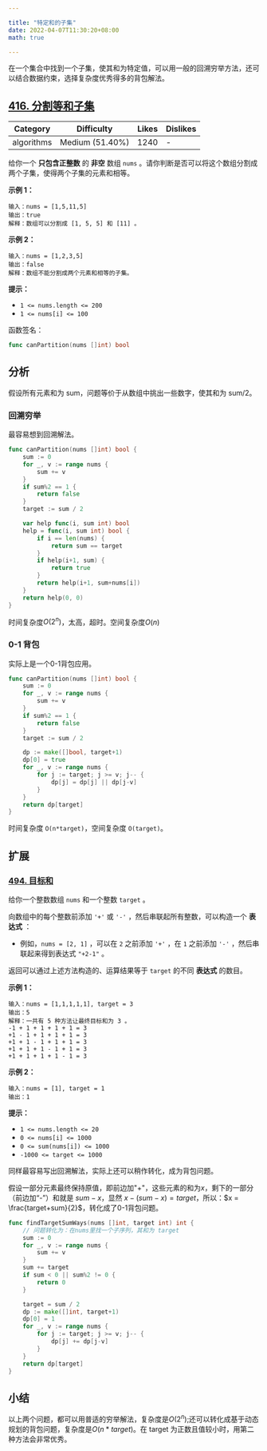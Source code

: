 ```yaml
---

title: "特定和的子集"
date: 2022-04-07T11:30:20+08:00
math: true

---
```


在一个集合中找到一个子集，使其和为特定值，可以用一般的回溯穷举方法，还可以结合数据约束，选择复杂度优秀得多的背包解法。

## [416. 分割等和子集](https://leetcode-cn.com/problems/partition-equal-subset-sum/description/ "https://leetcode-cn.com/problems/partition-equal-subset-sum/description/")

| Category   | Difficulty      | Likes | Dislikes |
| ---------- | --------------- | ----- | -------- |
| algorithms | Medium (51.40%) | 1240  | -        |

给你一个 **只包含正整数** 的 **非空** 数组 `nums` 。请你判断是否可以将这个数组分割成两个子集，使得两个子集的元素和相等。

**示例 1：**

```
输入：nums = [1,5,11,5]
输出：true
解释：数组可以分割成 [1, 5, 5] 和 [11] 。
```

**示例 2：**

```
输入：nums = [1,2,3,5]
输出：false
解释：数组不能分割成两个元素和相等的子集。
```

**提示：**

- `1 <= nums.length <= 200`
- `1 <= nums[i] <= 100`

函数签名：

```go
func canPartition(nums []int) bool
```

## 分析

假设所有元素和为 sum，问题等价于从数组中挑出一些数字，使其和为 sum/2。

### 回溯穷举

最容易想到回溯解法。

```go
func canPartition(nums []int) bool {
    sum := 0
    for _, v := range nums {
        sum += v
    }
    if sum%2 == 1 {
        return false
    }
    target := sum / 2

    var help func(i, sum int) bool
    help = func(i, sum int) bool {
        if i == len(nums) {
            return sum == target
        }
        if help(i+1, sum) {
            return true
        }
        return help(i+1, sum+nums[i])
    }
    return help(0, 0)
}
```

时间复杂度$O(2^n)$，太高，超时。空间复杂度$O(n)$

### 0-1 背包

实际上是一个0-1背包应用。

```go
func canPartition(nums []int) bool {
    sum := 0
    for _, v := range nums {
        sum += v
    }
    if sum%2 == 1 {
        return false
    }
    target := sum / 2

    dp := make([]bool, target+1)
    dp[0] = true
    for _, v := range nums {
        for j := target; j >= v; j-- {
            dp[j] = dp[j] || dp[j-v]
        }
    }
    return dp[target]
}
```

时间复杂度 `O(n*target)`，空间复杂度 `O(target)`。

## 扩展

### [494. 目标和](https://leetcode-cn.com/problems/target-sum/description/ "https://leetcode-cn.com/problems/target-sum/description/")

给你一个整数数组 `nums` 和一个整数 `target` 。

向数组中的每个整数前添加 `'+'` 或 `'-'` ，然后串联起所有整数，可以构造一个 **表达式** ：

- 例如，`nums = [2, 1]` ，可以在 `2` 之前添加 `'+'` ，在 `1` 之前添加 `'-'` ，然后串联起来得到表达式 `"+2-1"` 。

返回可以通过上述方法构造的、运算结果等于 `target` 的不同 **表达式** 的数目。

**示例 1：**

```
输入：nums = [1,1,1,1,1], target = 3
输出：5
解释：一共有 5 种方法让最终目标和为 3 。
-1 + 1 + 1 + 1 + 1 = 3
+1 - 1 + 1 + 1 + 1 = 3
+1 + 1 - 1 + 1 + 1 = 3
+1 + 1 + 1 - 1 + 1 = 3
+1 + 1 + 1 + 1 - 1 = 3
```

**示例 2：**

```
输入：nums = [1], target = 1
输出：1
```

**提示：**

- `1 <= nums.length <= 20`
- `0 <= nums[i] <= 1000`
- `0 <= sum(nums[i]) <= 1000`
- `-1000 <= target <= 1000`

同样最容易写出回溯解法，实际上还可以稍作转化，成为背包问题。

假设一部分元素最终保持原值，即前边加"+"，这些元素的和为$x$，剩下的一部分（前边加“-”）和就是 $sum-x$，显然 $x-(sum-x) = target$，所以：$x = \frac{target+sum}{2}$，转化成了0-1背包问题。

```go
func findTargetSumWays(nums []int, target int) int {
    // 问题转化为：在nums里找一个子序列，其和为 target
    sum := 0
    for _, v := range nums {
        sum += v
    }
    sum += target
    if sum < 0 || sum%2 != 0 {
        return 0
    }

    target = sum / 2
    dp := make([]int, target+1)
    dp[0] = 1
    for _, v := range nums {
        for j := target; j >= v; j-- {
            dp[j] += dp[j-v]
        }
    }
    return dp[target]
}
```

## 小结

以上两个问题，都可以用普适的穷举解法，复杂度是$O(2^n)$;还可以转化成基于动态规划的背包问题，复杂度是$O(n*target)$。在 target 为正数且值较小时，用第二种方法会非常优秀。
